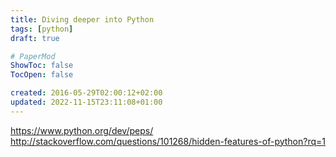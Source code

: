 ```yaml
---
title: Diving deeper into Python
tags: [python]
draft: true

# PaperMod
ShowToc: false
TocOpen: false

created: 2016-05-29T02:00:12+02:00
updated: 2022-11-15T23:11:08+01:00
---
```


https://www.python.org/dev/peps/
http://stackoverflow.com/questions/101268/hidden-features-of-python?rq=1
